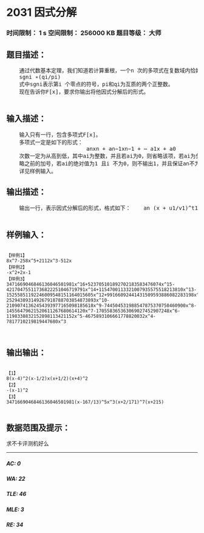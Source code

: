 # 2031 因式分解   
### 时间限制： 1 s     空间限制： 256000 KB     题目等级： 大师  
## 题目描述：  

<pre>
    通过代数基本定理，我们知道若计算重根，一个n 次的多项式在复数域内恰好有n 个零点(函数值为0 的点)。现给定一个整系数多项式F[x]，它的n 个零点恰好都是有理数(即可以写成两个整数相除的形式)；同时，若我们把它所有的非零零点(函数自变量不为0，函数值为0)去重，则可以得到r 个互不相同的非零零点，其中第i 个非零零点可以被表示成下式：  
    sgni ∗(qi/pi)  
    式中sgni表示第i 个零点的符号，pi和qi为互质的两个正整数。   
    现在告诉你F[x]，要求你输出将他因式分解后的形式。 
 
</pre>
  
  
## 输入描述：  

<pre>
    输入只有一行，包含多项式F[x]。  
    多项式一定是如下的形式：  
                         anxn + an−1xn−1 + ⋯ a1x + a0 
    次数一定为从高到低，其中ai为整数，并且若ai为0，则省略该项，若ai为负数，则省  
    略之前的加号，若ai的绝对值为1 且i 不为0，则不输出1，并且保证an不为0.  
    详见样例输入。
</pre>
  
  
## 输出描述：  

<pre>
    输出一行，表示因式分解后的形式，格式如下：    an (x + u1/v1)^t1(x + u2/v2)^t2 … (x + us/vs)^ts     其中u，v 互质，且v 为正整数。    其中ui/vi从大到小排列，若ui/vi = 0 则该项为x^ti，若ui/vi为负数，则省略加号，若vi为1，则省略/vi。    若ti为1 则省略^ti。    若an为±1 则将1 省略。    详见样例输出。 
 
</pre>
  
  
## 样例输入：  

<pre><code>
【样例1】  
8x^7-258x^5+2112x^3-512x  
【样例2】  
-x^2+2x-1  
【样例3】  
3471669046846136046501981x^16+523705101892702183583476074x^15-42170475511736822251046719791x^14+1154700113321007935575518213810x^13-15255851192246009548151164015605x^12+99166092441431509593886082283198x^11-252943893149267918788703854873893x^10-21090741362454393977165098185618x^9-744504531988547875370750460900x^8-14556479621520611267680614120x^7-170558365363069027452907248x^6-1198338832152898113421152x^5-4675893106661778820032x^4-7817710219819447680x^3
 
 
</code></pre>
  
  
## 输出输出：  

<pre><code>
【1】  
8(x-4)^2(x-1/2)x(x+1/2)(x+4)^2  
【2】  
-(x-1)^2  
【3】  
3471669046846136046501981(x-167/13)^5x^3(x+2/171)^7(x+215)
 
</code></pre>
  
  
## 数据范围及提示：  

<pre>
求不卡评测机好么
</pre>
  
  
***  

##### AC: 0  
##### WA: 22  
##### TLE: 46  
##### MLE: 3  
##### RE: 34  
